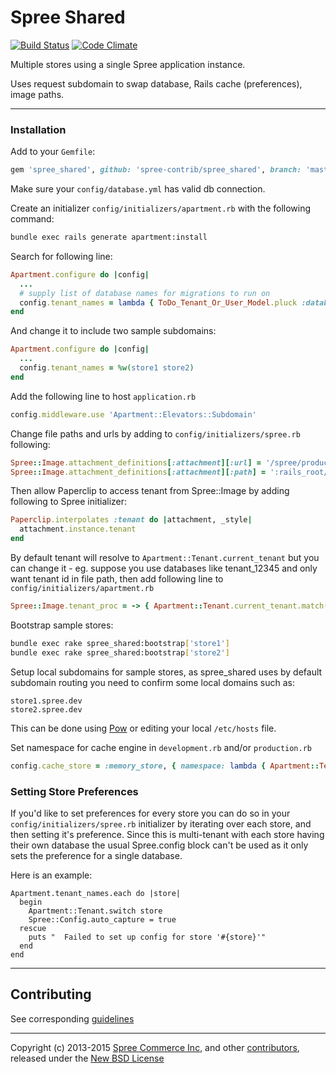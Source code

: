 # Spree Shared

[![Build Status](https://travis-ci.org/spree-contrib/spree_shared.svg?branch=master)](https://travis-ci.org/spree-contrib/spree_shared)
[![Code Climate](https://codeclimate.com/github/spree-contrib/spree_shared/badges/gpa.svg)](https://codeclimate.com/github/spree-contrib/spree_shared)

Multiple stores using a single Spree application instance.

Uses request subdomain to swap database, Rails cache (preferences), image paths.

---

### Installation

Add to your `Gemfile`:

```ruby
gem 'spree_shared', github: 'spree-contrib/spree_shared', branch: 'master'
```

Make sure your `config/database.yml` has valid db connection.

Create an initializer `config/initializers/apartment.rb` with the following command:

```bash
bundle exec rails generate apartment:install
```

Search for following line:

```ruby
Apartment.configure do |config|
  ...
  # supply list of database names for migrations to run on
  config.tenant_names = lambda { ToDo_Tenant_Or_User_Model.pluck :database }
end
```

And change it to include two sample subdomains:

```ruby
Apartment.configure do |config|
  ...
  config.tenant_names = %w(store1 store2)
end
```

Add the following line to host `application.rb`

```ruby
config.middleware.use 'Apartment::Elevators::Subdomain'
```

Change file paths and urls by adding to `config/initializers/spree.rb` following:

```ruby
Spree::Image.attachment_definitions[:attachment][:url] = '/spree/products/:tenant/:id/:style/:basename.:extension'
Spree::Image.attachment_definitions[:attachment][:path] = ':rails_root/public/spree/products/:tenant/:id/:style/:basename.:extension'
```

Then allow Paperclip to access tenant from Spree::Image by adding following to Spree initializer:

```ruby
Paperclip.interpolates :tenant do |attachment, _style|
  attachment.instance.tenant
end
```

By default tenant will resolve to `Apartment::Tenant.current_tenant` but you can change it - eg. suppose you use databases like tenant_12345 and only want tenant id in file path, then add following line to `config/initializers/apartment.rb`

```ruby
Spree::Image.tenant_proc = -> { Apartment::Tenant.current_tenant.match(/(\d+)/)[1] }
```

Bootstrap sample stores:

```bash
bundle exec rake spree_shared:bootstrap['store1']
bundle exec rake spree_shared:bootstrap['store2']
```

Setup local subdomains for sample stores, as spree_shared uses by default subdomain routing you need to confirm some local domains such as:

    store1.spree.dev
    store2.spree.dev

This can be done using [Pow][4] or editing your local `/etc/hosts` file.

Set namespace for cache engine in `development.rb` and/or `production.rb`

```ruby
config.cache_store = :memory_store, { namespace: lambda { Apartment::Tenant.current_tenant } }
```

### Setting Store Preferences

If you'd like to set preferences for every store you can do so in your `config/initializers/spree.rb` initializer by iterating over each store, and then setting it's preference.  Since this is multi-tenant with each store having their own database the usual Spree.config block can't be used as it only sets the preference for a single database.

Here is an example:

```
Apartment.tenant_names.each do |store|
  begin
    Apartment::Tenant.switch store
    Spree::Config.auto_capture = true
  rescue
    puts "  Failed to set up config for store '#{store}'"
  end
end
```

---

## Contributing

See corresponding [guidelines][5]

---

Copyright (c) 2013-2015 [Spree Commerce Inc][1], and other [contributors][2], released under the [New BSD License][3]

[1]: https://github.com/spree/spree
[2]: https://github.com/spree-contrib/spree_shared/graphs/contributors
[3]: https://github.com/spree-contrib/spree_shared/blob/master/LICENSE.md
[4]: http://pow.cx
[5]: https://github.com/spree-contrib/spree_shared/blob/master/CONTRIBUTING.md
